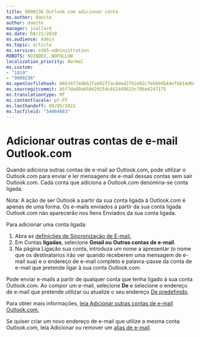 ```yaml
---
title: 9000236 Outlook.com adicionar conta
ms.author: daeite
author: daeite
manager: joallard
ms.date: 04/21/2020
ms.audience: Admin
ms.topic: article
ms.service: o365-administration
ROBOTS: NOINDEX, NOFOLLOW
localization_priority: Normal
ms.custom:
- "1819"
- "9000236"
ms.openlocfilehash: b6b34f74d662fab02f7ac8dad27b2d02c7ebb9db44efb614d6005741d4cebdb2
ms.sourcegitcommit: b5f7da89a650d2915dc652449623c78be6247175
ms.translationtype: MT
ms.contentlocale: pt-PT
ms.lasthandoff: 08/05/2021
ms.locfileid: "54064683"
---
```

# <a name="add-your-other-email-accounts-to-outlookcom"></a>Adicionar outras contas de e-mail Outlook.com

Quando adiciona outras contas de e-mail ao Outlook.com, pode utilizar o Outlook.com para enviar e ler mensagens de e-mail dessas contas sem sair Outlook.com. Cada conta que adiciona a Outlook.com denomina-se conta ligada.

Nota: A ação de ser Outlook a partir da sua conta ligada à Outlook.com é apenas de uma forma. Os e-mails enviados a partir da sua conta ligada Outlook.com não aparecerão nos Itens Enviados da sua conta ligada.

Para adicionar uma conta ligada:

1. Abra as [definições de Sincronização de E-mail.](https://go.microsoft.com/fwlink/?linkid=875264)
2. Em Contas **ligadas**, selecione **Gmail ou** **Outras contas de e-mail**.
3. Na página Ligação sua conta, introduza um nome a apresentar (o nome que os destinatários irão ver quando receberem uma mensagem de e-mail sua) e o endereço de e-mail completo e palavra-passe da conta de e-mail que pretende ligar à sua conta Outlook.com.

Pode enviar e-mails a partir de qualquer conta que tenha ligado à sua conta Outlook.com. Ao compor um e-mail, selecione **De** e selecione o endereço de e-mail que pretende utilizar ou atualize o seu endereço [De predefinido](https://go.microsoft.com/fwlink/?linkid=875264).

Para obter mais informações, [leia Adicionar outras contas de e-mail Outlook.com.](https://support.office.com/article/c5224df4-5885-4e79-91ba-523aa743f0ba?wt.mc_id=Office_Outlook_com_Alchemy)

Se quiser criar um novo endereço de e-mail que utilize a mesma conta Outlook.com, leia Adicionar ou remover um [alias de e-mail](https://support.office.com/article/459b1989-356d-40fa-a689-8f285b13f1f2?wt.mc_id=Office_Outlook_com_Alchemy).